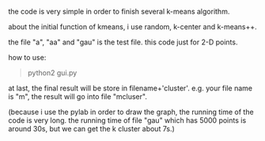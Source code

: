the code is very simple in order to finish several k-means algorithm.

about the initial function of kmeans, i use random, k-center and k-means++.

the file "a", "aa" and "gau" is the test file.
this code just for 2-D points.

how to use:
>python2 gui.py

at last, the final result will be store in filename+'cluster'. e.g. your file name is "m", the result will go into file "mcluser".

(because i use the pylab in order to draw the graph, the running time of the code is very long. 
the running time of file "gau" which has 5000 points is around 30s, but we can get the k cluster about 7s.)